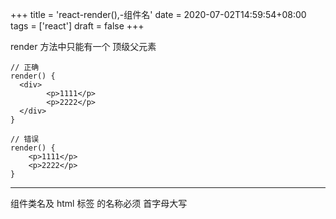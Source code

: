 +++
title = 'react-render(),-组件名'
date = 2020-07-02T14:59:54+08:00
tags = ['react']
draft = false
+++

render 方法中只能有一个 顶级父元素

```
// 正确
render() {
  <div>
        <p>1111</p>
        <p>2222</p>
  </div>
}

// 错误
render() {
    <p>1111</p>
    <p>2222</p>
}

```

---------
组件类名及 html 标签 的名称必须 首字母大写
